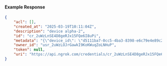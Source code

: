 <!-- Code generated for API Clients. DO NOT EDIT. -->

#### Example Response

```json
{
	"acl": [],
	"created_at": "2025-03-19T10:11:04Z",
	"description": "device alpha-2",
	"id": "cr_2uWzLnSE4D8geRJx15FQe6I8uPi",
	"metadata": "{\"device_id\": \"d5111ba7-0cc5-4ba3-8398-e6c79e4e89c2\"}",
	"owner_id": "usr_2uWzLOJrGawkI9KoKWuqZoLNHuP",
	"token": null,
	"uri": "https://api.ngrok.com/credentials/cr_2uWzLnSE4D8geRJx15FQe6I8uPi"
}
```

